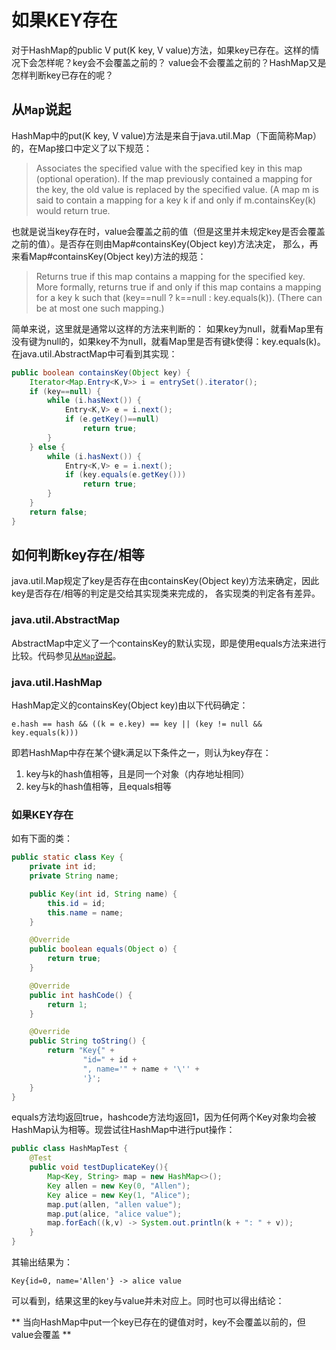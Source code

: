 # 如果KEY存在
对于HashMap的public V put(K key, V value)方法，如果key已存在。这样的情况下会怎样呢？key会不会覆盖之前的？
value会不会覆盖之前的？HashMap又是怎样判断key已存在的呢？

## 从`Map`说起
HashMap中的put(K key, V value)方法是来自于java.util.Map（下面简称Map）的，在Map接口中定义了以下规范：
> Associates the specified value with the specified key in this map
  (optional operation).  If the map previously contained a mapping for
  the key, the old value is replaced by the specified value.  (A map
  m is said to contain a mapping for a key k if and only
  if m.containsKey(k) would return true.
 
也就是说当key存在时，value会覆盖之前的值（但是这里并未规定key是否会覆盖之前的值）。是否存在则由Map#containsKey(Object key)方法决定，
那么，再来看Map#containsKey(Object key)方法的规范：
> Returns true if this map contains a mapping for the specified
  key.  More formally, returns true if and only if
  this map contains a mapping for a key k such that
  (key==null ? k==null : key.equals(k)).  (There can be
  at most one such mapping.)
  
简单来说，这里就是通常以这样的方法来判断的：
如果key为null，就看Map里有没有键为null的，如果key不为null，就看Map里是否有键k使得：key.equals(k)。在java.util.AbstractMap中可看到其实现：
```java
public boolean containsKey(Object key) {
    Iterator<Map.Entry<K,V>> i = entrySet().iterator();
    if (key==null) {
        while (i.hasNext()) {
            Entry<K,V> e = i.next();
            if (e.getKey()==null)
                return true;
        }
    } else {
        while (i.hasNext()) {
            Entry<K,V> e = i.next();
            if (key.equals(e.getKey()))
                return true;
        }
    }
    return false;
}
```

## 如何判断key存在/相等
java.util.Map规定了key是否存在由containsKey(Object key)方法来确定，因此key是否存在/相等的判定是交给其实现类来完成的，
各实现类的判定各有差异。

### java.util.AbstractMap
AbstractMap中定义了一个containsKey的默认实现，即是使用equals方法来进行比较。代码参见[从`Map`说起](#从`Map`说起)。

### java.util.HashMap
HashMap定义的containsKey(Object key)由以下代码确定：

`e.hash == hash && ((k = e.key) == key || (key != null && key.equals(k)))`

即若HashMap中存在某个键k满足以下条件之一，则认为key存在：
1. key与k的hash值相等，且是同一个对象（内存地址相同）
2. key与k的hash值相等，且equals相等


### 如果KEY存在
如有下面的类：
```java
public static class Key {
    private int id;
    private String name;

    public Key(int id, String name) {
        this.id = id;
        this.name = name;
    }

    @Override
    public boolean equals(Object o) {
        return true;
    }

    @Override
    public int hashCode() {
        return 1;
    }

    @Override
    public String toString() {
        return "Key{" +
                "id=" + id +
                ", name='" + name + '\'' +
                '}';
    }
}
```
equals方法均返回true，hashcode方法均返回1，因为任何两个Key对象均会被HashMap认为相等。现尝试往HashMap中进行put操作：
```java
public class HashMapTest {
    @Test
    public void testDuplicateKey(){
        Map<Key, String> map = new HashMap<>();
        Key allen = new Key(0, "Allen");
        Key alice = new Key(1, "Alice");
        map.put(allen, "allen value");
        map.put(alice, "alice value");
        map.forEach((k,v) -> System.out.println(k + ": " + v));
    }
}
```
其输出结果为：
```
Key{id=0, name='Allen'} -> alice value
```
可以看到，结果这里的key与value并未对应上。同时也可以得出结论：

** 当向HashMap中put一个key已存在的键值对时，key不会覆盖以前的，但value会覆盖 **


